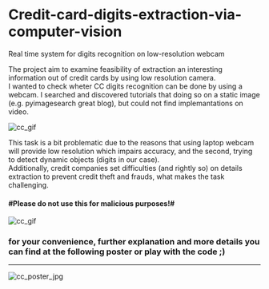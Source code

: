 # Credit-card-digits-extraction-via-computer-vision
Real time system for digits recognition on low-resolution webcam

The project aim to examine feasibility of extraction an interesting information out of credit cards by using low resolution camera.<br>
I wanted to check wheter CC digits recognition can be done by using a webcam. I searched and discovered tutorials that doing so on a static image (e.g. pyimagesearch great blog), but could not find implemantations on video.

![cc_gif](https://user-images.githubusercontent.com/44063183/71322138-ce392000-24cc-11ea-9ee7-c4a627405fe9.gif)

This task is a bit problematic due to the reasons that using laptop webcam will provide low resolution which impairs accuracy, and the second, trying to detect dynamic objects (digits in our case).<br/>
Additionally, credit companies set difficulties (and rightly so) on details extraction to prevent credit theft and frauds, what makes the task challenging.<br/>
#### #Please do not use this for malicious purposes!#

![cc_gif](https://user-images.githubusercontent.com/44063183/71322138-ce392000-24cc-11ea-9ee7-c4a627405fe9.gif)

### for your convenience, further explanation and more details you can find at the following poster or play with the code ;) 
_________________________________________________________________________________________________


![cc_poster_jpg](https://user-images.githubusercontent.com/44063183/71322660-e6ac3900-24d2-11ea-855c-ab9363d85010.jpg)
